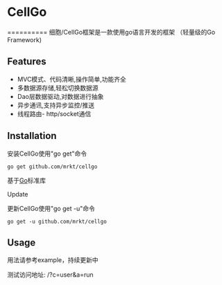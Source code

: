 # CellGo
==========
细胞/CellGo框架是一款使用go语言开发的框架 （轻量级的Go Framework)

Features
--------
* MVC模式、代码清晰,操作简单,功能齐全
* 多数据源存储,轻松切换数据源
* Dao层数据驱动,对数据进行抽象
* 异步通讯,支持异步监控/推送
* 线程路由- http/socket通信

Installation
------------

安装CellGo使用"go get"命令
    
    go get github.com/mrkt/cellgo
    
基于[Go](http://golang.org/)标准库


Update


更新CellGo使用"go get -u"命令

    go get -u github.com/mrkt/cellgo


Usage
------
用法请参考example，持续更新中

测试访问地址: /?c=user&a=run
